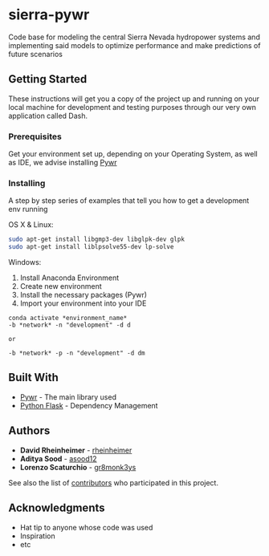 # sierra-pywr

Code base for modeling the central Sierra Nevada hydropower systems and implementing said models to optimize performance and 
make predictions of future scenarios

## Getting Started

These instructions will get you a copy of the project up and running on your local machine for development and testing purposes 
through our very own application called Dash.

### Prerequisites

Get your environment set up, depending on your Operating System, as well as IDE, we advise installing 
[Pywr](https://pywr.github.io/pywr-docs/master/index.html)


### Installing

A step by step series of examples that tell you how to get a development env running

OS X & Linux:

```sh
sudo apt-get install libgmp3-dev libglpk-dev glpk
sudo apt-get install liblpsolve55-dev lp-solve
```

Windows:

1. Install Anaconda Environment
2. Create new environment
3. Install the necessary packages (Pywr)
4. Import your environment into your IDE

```
conda activate *environment_name*
-b *network* -n "development" -d d

or

-b *network* -p -n "development" -d dm
```

## Built With

* [Pywr](https://pywr.github.io/pywr-docs/master/index.html) - The main library used
* [Python Flask](https://maven.apache.org/) - Dependency Management

## Authors

* **David Rheinheimer** - [rheinheimer](https://github.com/rheinheimer)
* **Aditya Sood** - [asood12](https://github.com/asood12)
* **Lorenzo Scaturchio** - [gr8monk3ys](https://gr8monk3ys)

See also the list of [contributors](https://github.com/vicelab/sierra-pywr/contributors) who participated in this project.

## Acknowledgments

* Hat tip to anyone whose code was used
* Inspiration
* etc

